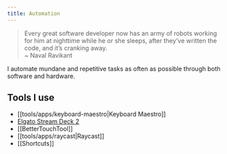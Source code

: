```yaml
---
title: Automation
---
```


> Every great software developer now has an army of robots working for him at nighttime while he or she sleeps, after they’ve written the code, and it’s cranking away.  
> ~ Naval Ravikant

I automate mundane and repetitive tasks as often as possible through both software and hardware.

## Tools I use

- [[tools/apps/keyboard-maestro|Keyboard Maestro]]
- [Elgato Stream Deck 2](/Tools/hardware/index.md#Workstation)
- [[BetterTouchTool]]
- [[tools/apps/raycast|Raycast]]
- [[Shortcuts]]
